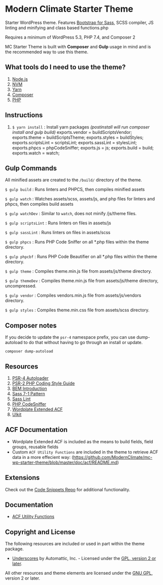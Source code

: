 # Modern Climate Starter Theme
Starter WordPress theme. Features [Bootstrap for Sass](https://github.com/twbs/bootstrap-sass), SCSS compiler, JS linting and minifying and class based functions.php

Requires a minimum of WordPress 5.3, PHP 7.4, and Composer 2

MC Starter Theme is built with **Composer** and **Gulp** usage in mind and is the recommended way to use this theme.

## What tools do I need to use the theme?
1. [Node.js](https://github.com/ModernClimate/mc-wp-starter-theme/wiki/Install-Node.js)
2. [NVM](https://github.com/nvm-sh/nvm)
3. [Yarn](https://yarnpkg.com/en/docs/install)
4. [Composer](https://getcomposer.org/doc/00-intro.md#globally)
5. [PHP](https://www.php.net/supported-versions.php)

## Instructions
1. `$ yarn install` :  Install yarn packages _(postinstall will run composer install and gulp build)_
exports.vendor      = buildScriptsVendor;
exports.theme       = buildScriptsTheme;
exports.styles      = buildStyles;
exports.scriptsLint = scriptsLint;
exports.sassLint    = stylesLint;
exports.phpcs       = phpCodeSniffer;
exports.js          = js;
exports.build       = build;
exports.watch       = watch;
## Gulp Commands
All minified assets are created to the `/build/` directory of the theme.

`$ gulp build` : Runs linters and PHPCS, then compiles minified assets

`$ gulp watch` : Watches assets/scss, assets/js, and php files for linters and phpcs, then compiles build assets

`$ gulp watchDev` : Similar to `watch`, does not minify /js/theme files.

`$ gulp scriptsLint` : Runs linters on files in assets/js 

`$ gulp sassLint` : Runs linters on files in assets/scss

`$ gulp phpcs` : Runs PHP Code Sniffer on all *.php files within the theme directory.

`$ gulp phpcbf` : Runs PHP Code Beautifier on all *.php files within the theme directory.

`$ gulp theme` : Compiles theme.min.js file from assets/js/theme directory.

`$ gulp themeDev` : Compiles theme.min.js file from assets/js/theme directory, uncompressed.

`$ gulp vendor` : Compiles vendors.min.js file from assets/js/vendors directory.

`$ gulp styles` : Compiles theme.min.css file from assets/scss directory.

## Composer notes
If you decide to update the `psr-4` namespace prefix, you can use dump-autoload to do that without having to go through an install or update.
```
composer dump-autoload
```

## Resources
1. [PSR-4 Autoloader](http://www.php-fig.org/psr/psr-4/)
2. [PSR-2 PHP Coding Style Guide](http://www.php-fig.org/psr/psr-2/)
3. [BEM Introduction](http://getbem.com/introduction/)
4. [Sass 7-1 Pattern](https://sass-guidelin.es/#the-7-1-pattern)
5. [Sass Lint](https://github.com/sasstools/sass-lint)
6. [PHP CodeSniffer](https://github.com/squizlabs/PHP_CodeSniffer)
7. [Wordplate Extended ACF](https://github.com/wordplate/extended-acf)
7. [UIkit](https://getuikit.com/)

## ACF Documentation
- Wordplate Extended ACF is included as the means to build fields, field groups, reusable fields
- Custom `ACF Utility Functions` are included in the theme to retrieve ACF data in a more effecient way: (https://github.com/ModernClimate/mc-wp-starter-theme/blob/master/doc/acf/README.md)

## Extensions
Check out the [Code Snippets Repo](https://github.com/ModernClimate/ad-code-snippets) for additional functionality.

## Documentation
* [ACF Utility Functions](https://github.com/ModernClimate/mc-wp-starter-theme/blob/master/doc/acf/README.md)

## Copyright and License
The following resources are included or used in part within the theme package.

* [Underscores](http://underscores.me/) by Automattic, Inc. - Licensed under the [GPL, version 2 or later](http://www.gnu.org/licenses/old-licenses/gpl-2.0.html).

All other resources and theme elements are licensed under the [GNU GPL](http://www.gnu.org/licenses/old-licenses/gpl-2.0.html), version 2 or later.
